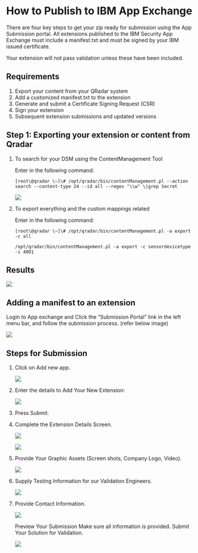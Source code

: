 [title]: # (How to Publish to IBM App Exchange)
[tags]: # (introduction)
[priority]: # (106)
[display]: # (none)
# How to Publish to IBM App Exchange

<!-- add and overview of covered troubleshooting topics 

This section might not be needed depending on scope/complexity of integration.-->

There are four key steps to get your zip ready for submission using the App Submission portal. All extensions published to the IBM Security App Exchange must include a manifest.txt and must be signed by your IBM issued certificate.

Your extension will not pass validation unless these have been included.  

## Requirements

1. Export your content from your QRadar system
1. Add a customized manifest.txt to the extension
1. Generate and submit a Certificate Signing Request (CSR)
1. Sign your extension
1. Subsequent extension submissions and updated versions

## Step 1: Exporting your extension or content from Qradar

1. To search for your DSM using the ContentManagement Tool

   Enter in the following command:

   `[root\@qradar \~]\# /opt/qradar/bin/contentManagement.pl --action search --content-type 24 --id all --regex "\\w" \|grep Secret`

   ![](images/a301e9fb778a475bc449e3d9b4e66254.png)

1. To export everything and the custom mappings related

   Enter in the following command:

   `[root\@qradar \~]\# /opt/qradar/bin/contentManagement.pl -a export -c all`

   `/opt/qradar/bin/contentManagement.pl -a export -c sensordevicetype -i 4001`

## Results

   ![](images/c4cdc4f2d5e27d2805bdc294d1c86b02.png)

## Adding a manifest to an extension

   Login to App exchange and Click the “Submission Portal” link in the left menu bar, and follow the submission process. (refer below image)

   ![](images/996167c914ec78ce964b3d098e2b2f2d.png)

## Steps for Submission

1. Click on Add new app.

   ![](images/de8a565e42b9e6c5487042a03091cd3a.png)

1. Enter the details to Add Your New Extension:

   ![](images/558368801bd63a011a2b6396f78e0af1.png)

1. Press Submit.
1. Complete the Extension Details Screen.
 
   ![](images/d311f9b0930228eab9ca192381d3191e.png)

   ![](images/ca870322efdd4f22e033021b93794487.png)

1. Provide Your Graphic Assets (Screen shots, Company Logo, Video).

   ![](images/6fecdd12f4169ec5295f7254431e73f7.png)

1. Supply Testing Information for our Validation Engineers.

   ![](images/e58551d5a9113e8fd850432c847e3937.png)

1. Provide Contact Information.

   ![](images/a724e0187076f159f9dbe93d7c0e1e61.png)

   Preview Your Submission Make sure all information is provided. Submit Your Solution for Validation.

   ![](images/22ad911b88c3c0e2980bfb2b185e957a.png)
